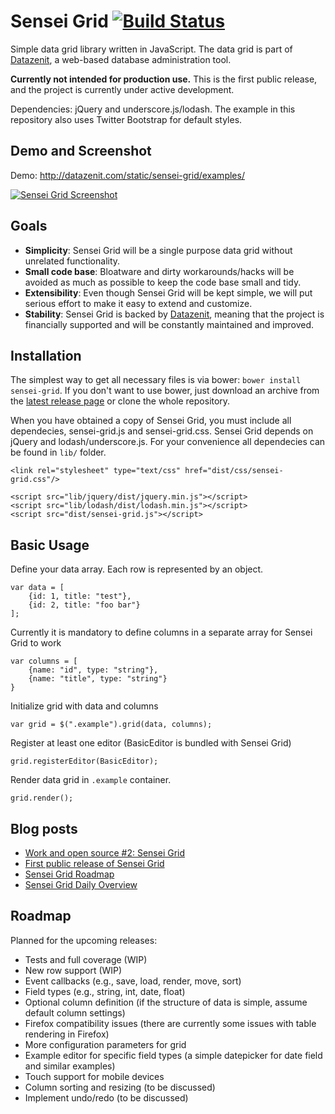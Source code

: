 # Sensei Grid [![Build Status](https://travis-ci.org/datazenit/sensei-grid.svg?branch=master)](https://travis-ci.org/datazenit/sensei-grid)

Simple data grid library written in JavaScript. The data grid is part of [Datazenit](http://datazenit.com), a web-based database administration tool.

**Currently not intended for production use.** This is the first public release, and the project is currently under active development.

Dependencies: jQuery and underscore.js/lodash. The example in this repository also uses Twitter Bootstrap for default styles.

## Demo and Screenshot

Demo: http://datazenit.com/static/sensei-grid/examples/

[![Sensei Grid Screenshot](http://lauris.github.io/images/blog/sensei-grid-screenshot.png)](http://datazenit.com/static/sensei-grid/examples/)

## Goals

* **Simplicity**: Sensei Grid will be a single purpose data grid without unrelated functionality.
* **Small code base**: Bloatware and dirty workarounds/hacks will be avoided as much as possible to keep the code base small and tidy.
* **Extensibility**: Even though Sensei Grid will be kept simple, we will put serious effort to make it easy to extend and customize.
* **Stability**: Sensei Grid is backed by [Datazenit](http://datazenit.com), meaning that the project is financially supported and will be constantly maintained and improved.

## Installation

The simplest way to get all necessary files is via bower: ``bower install sensei-grid``. 
If you don't want to use bower, just download an archive from the [latest release page](https://github.com/datazenit/sensei-grid/releases) or clone the whole repository.
 
When you have obtained a copy of Sensei Grid, you must include all dependecies, sensei-grid.js and sensei-grid.css.
Sensei Grid depends on jQuery and lodash/underscore.js. For your convenience all dependecies can be found in ``lib/`` folder.

```
<link rel="stylesheet" type="text/css" href="dist/css/sensei-grid.css"/>

<script src="lib/jquery/dist/jquery.min.js"></script>
<script src="lib/lodash/dist/lodash.min.js"></script>
<script src="dist/sensei-grid.js"></script>
```


## Basic Usage

Define your data array. Each row is represented by an object.

	var data = [
		{id: 1, title: "test"},
		{id: 2, title: "foo bar"}
	];

Currently it is mandatory to define columns in a separate array for Sensei Grid to work

	var columns = [
		{name: "id", type: "string"},
		{name: "title", type: "string"}
	}

Initialize grid with data and columns

	var grid = $(".example").grid(data, columns);

Register at least one editor (BasicEditor is bundled with Sensei Grid)

	grid.registerEditor(BasicEditor);

Render data grid in ``.example`` container.

	grid.render();

## Blog posts

* [Work and open source #2: Sensei Grid](http://lauris.github.io/datazenit/2014/08/29/open-source-work-2-sensei-grid/)
* [First public release of Sensei Grid](http://lauris.github.io/development/2014/09/03/first-public-release-sensei-grid/)
* [Sensei Grid Roadmap](http://lauris.github.io/development/2014/09/04/sensei-grid-roadmap/)
* [Sensei Grid Daily Overview](http://lauris.github.io/development/2014/09/05/sensei-grid-daily-overview/)

## Roadmap

Planned for the upcoming releases:

* Tests and full coverage (WIP)
* New row support (WIP)
* Event callbacks (e.g., save, load, render, move, sort)
* Field types (e.g., string, int, date, float)
* Optional column definition (if the structure of data is simple, assume default column settings)
* Firefox compatibility issues (there are currently some issues with table rendering in Firefox)
* More configuration parameters for grid
* Example editor for specific field types (a simple datepicker for date field and similar examples)
* Touch support for mobile devices
* Column sorting and resizing (to be discussed)
* Implement undo/redo (to be discussed)
